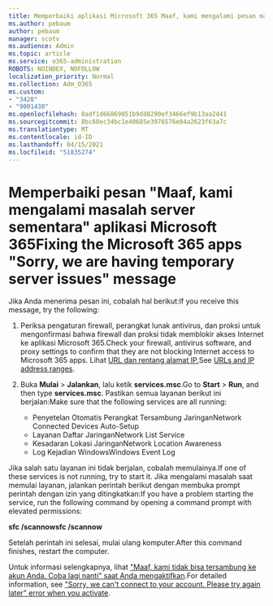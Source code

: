 ```yaml
---
title: Memperbaiki aplikasi Microsoft 365 Maaf, kami mengalami pesan masalah server sementara
ms.author: pebaum
author: pebaum
manager: scotv
ms.audience: Admin
ms.topic: article
ms.service: o365-administration
ROBOTS: NOINDEX, NOFOLLOW
localization_priority: Normal
ms.collection: Adm_O365
ms.custom:
- "3420"
- "9001430"
ms.openlocfilehash: 0adf1d66869051b9dd8290ef3466ef9b13aa2d41
ms.sourcegitcommit: 8bc60ec34bc1e40685e3976576e04a2623f63a7c
ms.translationtype: MT
ms.contentlocale: id-ID
ms.lasthandoff: 04/15/2021
ms.locfileid: "51835274"
---
```

# <a name="fixing-the-microsoft-365-apps-sorry-we-are-having-temporary-server-issues-message"></a><span data-ttu-id="11a94-102">Memperbaiki pesan "Maaf, kami mengalami masalah server sementara" aplikasi Microsoft 365</span><span class="sxs-lookup"><span data-stu-id="11a94-102">Fixing the Microsoft 365 apps "Sorry, we are having temporary server issues" message</span></span>

<span data-ttu-id="11a94-103">Jika Anda menerima pesan ini, cobalah hal berikut:</span><span class="sxs-lookup"><span data-stu-id="11a94-103">If you receive this message, try the following:</span></span>

1. <span data-ttu-id="11a94-104">Periksa pengaturan firewall, perangkat lunak antivirus, dan proksi untuk mengonfirmasi bahwa firewall dan proksi tidak memblokir akses Internet ke aplikasi Microsoft 365.</span><span class="sxs-lookup"><span data-stu-id="11a94-104">Check your firewall, antivirus software, and proxy settings to confirm that they are not blocking Internet access to Microsoft 365 apps.</span></span> <span data-ttu-id="11a94-105">Lihat [URL dan rentang alamat IP.](https://docs.microsoft.com/office365/enterprise/urls-and-ip-address-ranges)</span><span class="sxs-lookup"><span data-stu-id="11a94-105">See [URLs and IP address ranges](https://docs.microsoft.com/office365/enterprise/urls-and-ip-address-ranges).</span></span>

2. <span data-ttu-id="11a94-106">Buka **Mulai**  >  **Jalankan**, lalu ketik **services.msc**.</span><span class="sxs-lookup"><span data-stu-id="11a94-106">Go to **Start** > **Run**, and then type **services.msc**.</span></span> <span data-ttu-id="11a94-107">Pastikan semua layanan berikut ini berjalan:</span><span class="sxs-lookup"><span data-stu-id="11a94-107">Make sure that the following services are all running:</span></span>
    - <span data-ttu-id="11a94-108">Penyetelan Otomatis Perangkat Tersambung Jaringan</span><span class="sxs-lookup"><span data-stu-id="11a94-108">Network Connected Devices Auto-Setup</span></span>
    - <span data-ttu-id="11a94-109">Layanan Daftar Jaringan</span><span class="sxs-lookup"><span data-stu-id="11a94-109">Network List Service</span></span>
    - <span data-ttu-id="11a94-110">Kesadaran Lokasi Jaringan</span><span class="sxs-lookup"><span data-stu-id="11a94-110">Network Location Awareness</span></span>
    - <span data-ttu-id="11a94-111">Log Kejadian Windows</span><span class="sxs-lookup"><span data-stu-id="11a94-111">Windows Event Log</span></span>

<span data-ttu-id="11a94-112">Jika salah satu layanan ini tidak berjalan, cobalah memulainya.</span><span class="sxs-lookup"><span data-stu-id="11a94-112">If one of these services is not running, try to start it.</span></span> <span data-ttu-id="11a94-113">Jika mengalami masalah saat memulai layanan, jalankan perintah berikut dengan membuka prompt perintah dengan izin yang ditingkatkan:</span><span class="sxs-lookup"><span data-stu-id="11a94-113">If you have a problem starting the service, run the following command by opening a command prompt with elevated permissions:</span></span>

<span data-ttu-id="11a94-114">**sfc /scannow**</span><span class="sxs-lookup"><span data-stu-id="11a94-114">**sfc /scannow**</span></span>

<span data-ttu-id="11a94-115">Setelah perintah ini selesai, mulai ulang komputer.</span><span class="sxs-lookup"><span data-stu-id="11a94-115">After this command finishes, restart the computer.</span></span>

<span data-ttu-id="11a94-116">Untuk informasi selengkapnya, lihat ["Maaf, kami tidak bisa tersambung ke akun Anda. Coba lagi nanti" saat Anda mengaktifkan](https://docs.microsoft.com/office/troubleshoot/activation-installation/issue-when-activate-office-from-office-365).</span><span class="sxs-lookup"><span data-stu-id="11a94-116">For detailed information, see ["Sorry, we can't connect to your account. Please try again later" error when you activate](https://docs.microsoft.com/office/troubleshoot/activation-installation/issue-when-activate-office-from-office-365).</span></span>